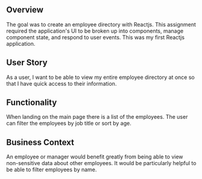 ## Overview

The goal was to create an employee directory with Reactjs. This assignment required the application's UI to be broken up into components, manage component state, and respond to user events. This was my first Reactjs application.

## User Story

As a user, I want to be able to view my entire employee directory at once so that I have quick access to their information.

## Functionality

When landing on the main page there is a list of the employees. The user can filter the employees by job title or sort by age.

## Business Context

An employee or manager would benefit greatly from being able to view non-sensitive data about other employees. It would be particularly helpful to be able to filter employees by name.